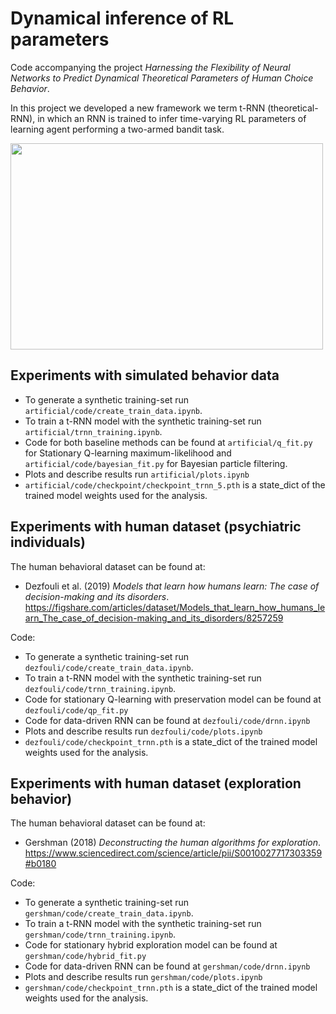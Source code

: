 # Dynamical inference of RL parameters 
Code accompanying the project *Harnessing the Flexibility of Neural Networks to Predict Dynamical Theoretical Parameters of Human Choice Behavior*.

In this project we developed a new framework we term t-RNN (theoretical-RNN), in which an RNN is trained to infer time-varying RL parameters of learning agent performing a two-armed bandit task. 

<a href="url"> <img src="https://github.com/yoavger/harnessing_the_flexibility_of_nn_to_predict_dynamical/blob/main/artificial/plots/for_git.png" height="330" width="500"></a>


## Experiments with simulated behavior data 
- To generate a synthetic training-set run ```artificial/code/create_train_data.ipynb```. 
- To train a t-RNN model with the synthetic training-set run ```artificial/trnn_training.ipynb```.
- Code for both baseline methods can be found at ```artificial/q_fit.py``` for Stationary Q-learning maximum-likelihood and ```artificial/code/bayesian_fit.py``` for Bayesian particle filtering.
- Plots and describe results run ```artificial/plots.ipynb```
- ```artificial/code/checkpoint/checkpoint_trnn_5.pth``` is a state_dict of the trained model weights used for the analysis. 

## Experiments with human dataset (psychiatric individuals)

The human behavioral dataset can be found at:
- Dezfouli et al. (2019) *Models that learn how humans learn: The case of decision-making and its disorders*.
https://figshare.com/articles/dataset/Models_that_learn_how_humans_learn_The_case_of_decision-making_and_its_disorders/8257259

Code:
- To generate a synthetic training-set run ```dezfouli/code/create_train_data.ipynb```.
- To train a t-RNN model with the synthetic training-set run ```dezfouli/code/trnn_training.ipynb```.
- Code for stationary Q-learning with preservation model can be found at ```dezfouli/code/qp_fit.py```
- Code for data-driven RNN can be found at ```dezfouli/code/drnn.ipynb```
- Plots and describe results run  ```dezfouli/code/plots.ipynb```
- ```dezfouli/code/checkpoint_trnn.pth``` is a state_dict of the trained model weights used for the analysis. 

## Experiments with human dataset (exploration behavior)  
The human behavioral dataset can be found at:
- Gershman (2018) *Deconstructing the human algorithms for exploration*.
https://www.sciencedirect.com/science/article/pii/S0010027717303359#b0180

Code:
- To generate a synthetic training-set run ```gershman/code/create_train_data.ipynb```.
- To train a t-RNN model with the synthetic training-set run ```gershman/code/trnn_training.ipynb```.
- Code for stationary hybrid exploration model can be found at ```gershman/code/hybrid_fit.py``` 
- Code for data-driven RNN can be found at ```gershman/code/drnn.ipynb```
- Plots and describe results run ```gershman/code/plots.ipynb```
- ```gershman/code/checkpoint_trnn.pth``` is a state_dict of the trained model weights used for the analysis. 
